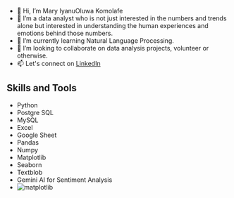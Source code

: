 - 👋 Hi, I’m Mary IyanuOluwa Komolafe
- 👀 I’m a data analyst who is not just interested in the numbers and trends alone but interested in understanding the human experiences and emotions behind those numbers.
- 🌱 I’m currently learning Natural Language Processing.
- 💞️ I’m looking to collaborate on data analysis projects, volunteer or otherwise.
- 📫 Let's connect on [LinkedIn](https://www.linkedin.com/in/komolafe-mary-iyanuoluwa)

## Skills and Tools
- Python
- Postgre SQL
- MySQL
- Excel
- Google Sheet
- Pandas
- Numpy
- Matplotlib
- Seaborn
- Textblob
- Gemini AI for Sentiment Analysis
- ![matplotlib](https://github.com/user-attachments/assets/0016ab82-bbfa-4b56-a9be-28278d7231de)

<!---
TheMaryK/TheMaryK is a ✨ special ✨ repository because its `README.md` (this file) appears on your GitHub profile.
You can click the Preview link to take a look at your changes.
--->

